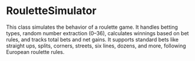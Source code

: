 # RouletteSimulator
This class simulates the behavior of a roulette game. It handles betting types, random number extraction (0–36), calculates winnings based on bet rules, and tracks total bets and net gains. It supports standard bets like straight ups, splits, corners, streets, six lines, dozens, and more, following European roulette rules.
